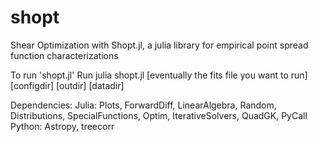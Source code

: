 # shopt
Shear Optimization with Shopt.jl, a julia library for empirical point spread function characterizations

To run 'shopt.jl'
Run julia shopt.jl [eventually the fits file you want to run] [configdir] [outdir] [datadir]

Dependencies:
  Julia: Plots, ForwardDiff, LinearAlgebra, Random, Distributions, SpecialFunctions, Optim, IterativeSolvers, QuadGK, PyCall
  Python: Astropy, treecorr
  
